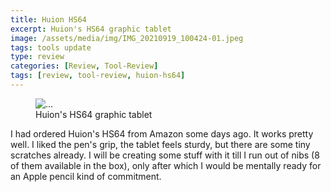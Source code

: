 ```yaml
---
title: Huion HS64
excerpt: Huion's HS64 graphic tablet
image: /assets/media/img/IMG_20210919_100424-01.jpeg
tags: tools update
type: review
categories: [Review, Tool-Review]
tags: [review, tool-review, huion-hs64]
---
```


<figure class="figure">
  <img src="{{site.base_url}}/assets/media/img/IMG_20210919_100424-01.jpeg" class="figure-img img-fluid img-thumbnail" alt="...">
  <figcaption class="figure-caption">Huion's HS64 graphic tablet</figcaption>
</figure>

I had ordered Huion's HS64 from Amazon some days ago. It works pretty well. I liked the pen's grip, the tablet feels sturdy, but there are some tiny scratches already. I will be creating some stuff with it till I run out of nibs (8 of them available in the box), only after which I would be mentally ready for an Apple pencil kind of commitment.